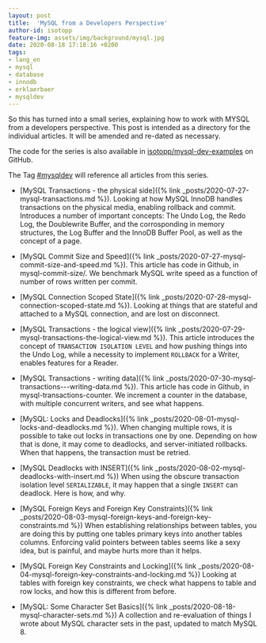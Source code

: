 ```yaml
---
layout: post
title:  'MySQL from a Developers Perspective'
author-id: isotopp
feature-img: assets/img/background/mysql.jpg
date: 2020-08-18 17:18:16 +0200
tags:
- lang_en
- mysql
- database
- innodb
- erklaerbaer
- mysqldev
---
```

So this has turned into a small series, explaining how to work with MYSQL
from a developers perspective. This post is intended as a directory for the
individual articles. It will be amended and re-dated as necessary.

The code for the series is also available in
[isotopp/mysql-dev-examples](https://github.com/isotopp/mysql-dev-examples.git)
on GitHub.

The Tag [#mysqldev](https://blog.koehntopp.info/tags/#mysqldev) will
reference all articles from this series.

- [MySQL Transactions - the physical side]({% link _posts/2020-07-27-mysql-transactions.md %}).
  Looking at how MySQL InnoDB handles transactions on the physical media, enabling rollback and commit. Introduces a number of important concepts: The Undo Log, the Redo Log, the Doublewrite Buffer, and the corrosponding in memory structures, the Log Buffer and the InnoDB Buffer Pool, as well as the concept of a page.

- [MySQL Commit Size and Speed]({% link _posts/2020-07-27-mysql-commit-size-and-speed.md %}).
  This article has code in Github, in mysql-commit-size/. We benchmark MySQL write speed as a function of number of rows written per commit.

- [MySQL Connection Scoped State]({% link _posts/2020-07-28-mysql-connection-scoped-state.md %}).
  Looking at things that are stateful and attached to a MySQL connection, and are lost on disconnect.

- [MySQL Transactions - the logical view]({% link _posts/2020-07-29-mysql-transactions-the-logical-view.md %}).
  This article introduces the concept of `TRANSACTION ISOLATION LEVEL` and how pushing things into the Undo Log, while a necessity to implement `ROLLBACK` for a Writer, enables features for a Reader.

- [MySQL Transactions - writing data]({% link _posts/2020-07-30-mysql-transactions---writing-data.md %}).
  This article has code in Github, in mysql-transactions-counter. We increment a counter in the database, with multiple concurrent writers, and see what happens.

- [MySQL: Locks and Deadlocks]({% link _posts/2020-08-01-mysql-locks-and-deadlocks.md %}).
  When changing multiple rows, it is possible to take out locks in transactions one by one. Depending on how that is done, it may come to deadlocks, and server-initiated rollbacks. When that happens, the transaction must be retried.

- [MySQL Deadlocks with INSERT]({% link _posts/2020-08-02-mysql-deadlocks-with-insert.md %})
  When using the obscure transaction isolation level `SERIALIZABLE`, it may happen that a single `INSERT` can deadlock. Here is how, and why.

- [MySQL Foreign Keys and Foreign Key Constraints]({% link _posts/2020-08-03-mysql-foreign-keys-and-foreign-key-constraints.md %})
  When establishing relationships between tables, you are doing this by putting one tables primary keys into another tables columns. Enforcing valid pointers between tables seems like a sexy idea, but is painful, and maybe hurts more than it helps.

- [MySQL Foreign Key Constraints and Locking]({% link _posts/2020-08-04-mysql-foreign-key-constraints-and-locking.md %})
  Looking at tables with foreign key constraints, we check what happens to table and row locks, and how this is different from before.

- [MySQL: Some Character Set Basics]({% link _posts/2020-08-18-mysql-character-sets.md %})
  A collection and re-evaluation of things I wrote about MySQL character sets in the past, updated to match MySQL 8.


